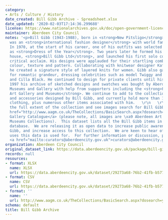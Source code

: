 ```yaml
---
category:
- Arts / Culture / History
date_created: Bill Gibb Archive - Spreadsheet.xlsx
date_updated: '2020-02-03T17:14:36.299688'
license: https://www.nationalarchives.gov.uk/doc/open-government-licence/version/3/
maintainer: Aberdeen City Council
notes: '<p>Bill Gibb (1943-1988), born in <strong>New Pitsligo</strong>, Aberdeenshire,
  was an <strong>international fashion designer</strong> with world famous clients.
  In 1970, at the start of his career, one of his outfits was selected by Vogue magazine
  as <strong>Dress of the Year</strong>. Two years later he formed his own fashion
  house, <strong>Bill Gibb Ltd</strong>, and launched his first solo collection to
  critical acclaim. His designs were applauded for their startling combinations of
  colour, texture and pattern. Collaborating with knitwear designer Kaffe Fassett,
  he created a signature style of layered knits for women. Gibb also gained a reputation
  for romantic grandeur, dressing celebrities such as model Twiggy and popstars Lulu
  and Cilla Black. He continued to design for private clients until his death.   \r\n   \r\nIn
  1997 his archive of sketched designs and swatches was bought by Aberdeen City Council:
  Museums and Gallery with help from supporters including the <strong>Friends of Aberdeen
  Art Gallery and Museums</strong>. We continue to add to the collection of outfits
  and accessories designed by Bill Gibb, and currently hold more than 100 items of
  clothing, plus numerous other items associated with him.   \r\n   \r\nTo discover
  the full extent of the collection and see images search for Bill Gibb on the <a
  href="http://www.aagm.co.uk/TheCollections/BasicSearch.aspx?dosearch=y&amp;Artists=Gibb+Bill&amp;Title=&amp;chat=">Art
  Gallery Catalogue</a> (please note, all images are \xa9 Aberdeen Art Gallery &amp;
  Museums Collections).  This dataset lists all the Bill Gibb items in the collection
  database.  We are releasing it as open data to increase public awareness of Bill
  Gibb, and increase access to this collection.  We are keen to hear of any novel
  uses this data is used for.  For further information or discussion, please email
  <a href="mailto:curators@aberdeencity.gov.uk">curators@aberdeencity.gov.uk</a>.</p>'
organization: Aberdeen City Council
original_dataset_link: https://data.aberdeencity.gov.uk/package/bill-gibb-archive
records: null
resources:
- format: XLSX
  name: XLSX
  url: https://data.aberdeencity.gov.uk/dataset/29273a68-76b2-41fb-b577-c9724640660a/resource/21007d09-0b63-4a2a-94b3-f9ef5d2c0d54/download/bill-gibb-archive-spreadsheet.xlsx
- format: CSV
  name: CSV
  url: https://data.aberdeencity.gov.uk/dataset/29273a68-76b2-41fb-b577-c9724640660a/resource/98c6c167-cda5-4353-86a3-98c683093218/download/bill-gibb-archive-text-file.csv
- format: ''
  name: ''
  url: http://www.aagm.co.uk/TheCollections/BasicSearch.aspx?dosearch=y&Artists=Gibb+Bill&Title=&chat=
schema: default
title: Bill Gibb Archive
---
```

